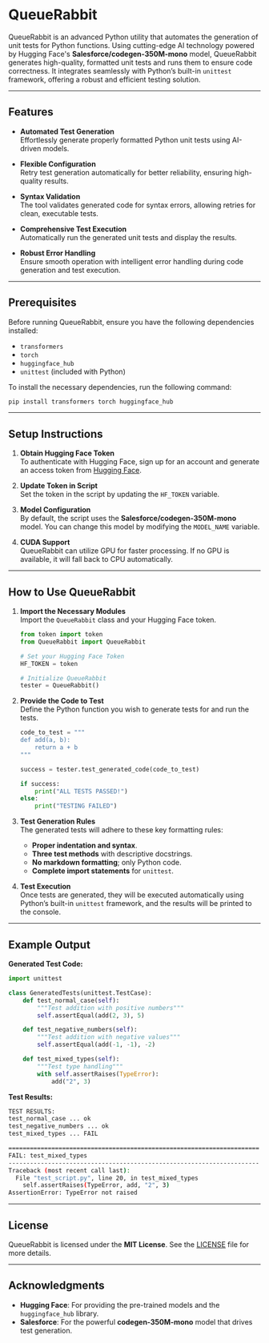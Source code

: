 

# **QueueRabbit**

QueueRabbit is an advanced Python utility that automates the generation of unit tests for Python functions. Using cutting-edge AI technology powered by Hugging Face's **Salesforce/codegen-350M-mono** model, QueueRabbit generates high-quality, formatted unit tests and runs them to ensure code correctness. It integrates seamlessly with Python’s built-in `unittest` framework, offering a robust and efficient testing solution.

---

## **Features**

- **Automated Test Generation**  
  Effortlessly generate properly formatted Python unit tests using AI-driven models.

- **Flexible Configuration**  
  Retry test generation automatically for better reliability, ensuring high-quality results.

- **Syntax Validation**  
  The tool validates generated code for syntax errors, allowing retries for clean, executable tests.

- **Comprehensive Test Execution**  
  Automatically run the generated unit tests and display the results.

- **Robust Error Handling**  
  Ensure smooth operation with intelligent error handling during code generation and test execution.

---

## **Prerequisites**

Before running QueueRabbit, ensure you have the following dependencies installed:

- `transformers`
- `torch`
- `huggingface_hub`
- `unittest` (included with Python)

To install the necessary dependencies, run the following command:

```bash
pip install transformers torch huggingface_hub
```

---

## **Setup Instructions**

1. **Obtain Hugging Face Token**  
   To authenticate with Hugging Face, sign up for an account and generate an access token from [Hugging Face](https://huggingface.co/settings/tokens).

2. **Update Token in Script**  
   Set the token in the script by updating the `HF_TOKEN` variable.

3. **Model Configuration**  
   By default, the script uses the **Salesforce/codegen-350M-mono** model. You can change this model by modifying the `MODEL_NAME` variable.

4. **CUDA Support**  
   QueueRabbit can utilize GPU for faster processing. If no GPU is available, it will fall back to CPU automatically.

---

## **How to Use QueueRabbit**

1. **Import the Necessary Modules**  
   Import the `QueueRabbit` class and your Hugging Face token.

   ```python
   from token import token
   from QueueRabbit import QueueRabbit

   # Set your Hugging Face Token
   HF_TOKEN = token

   # Initialize QueueRabbit
   tester = QueueRabbit()
   ```

2. **Provide the Code to Test**  
   Define the Python function you wish to generate tests for and run the tests.

   ```python
   code_to_test = """
   def add(a, b):
       return a + b
   """

   success = tester.test_generated_code(code_to_test)

   if success:
       print("ALL TESTS PASSED!")
   else:
       print("TESTING FAILED")
   ```

3. **Test Generation Rules**  
   The generated tests will adhere to these key formatting rules:
   - **Proper indentation and syntax**.
   - **Three test methods** with descriptive docstrings.
   - **No markdown formatting**; only Python code.
   - **Complete import statements** for `unittest`.

4. **Test Execution**  
   Once tests are generated, they will be executed automatically using Python’s built-in `unittest` framework, and the results will be printed to the console.

---

## **Example Output**

**Generated Test Code:**

```python
import unittest

class GeneratedTests(unittest.TestCase):
    def test_normal_case(self):
        """Test addition with positive numbers"""
        self.assertEqual(add(2, 3), 5)

    def test_negative_numbers(self):
        """Test addition with negative values"""
        self.assertEqual(add(-1, -1), -2)

    def test_mixed_types(self):
        """Test type handling"""
        with self.assertRaises(TypeError):
            add("2", 3)
```

**Test Results:**

```bash
TEST RESULTS:
test_normal_case ... ok
test_negative_numbers ... ok
test_mixed_types ... FAIL

======================================================================
FAIL: test_mixed_types
----------------------------------------------------------------------
Traceback (most recent call last):
  File "test_script.py", line 20, in test_mixed_types
    self.assertRaises(TypeError, add, "2", 3)
AssertionError: TypeError not raised
```

---

## **License**

QueueRabbit is licensed under the **MIT License**. See the [LICENSE](LICENSE) file for more details.

---

## **Acknowledgments**

- **Hugging Face**: For providing the pre-trained models and the `huggingface_hub` library.
- **Salesforce**: For the powerful **codegen-350M-mono** model that drives test generation.

